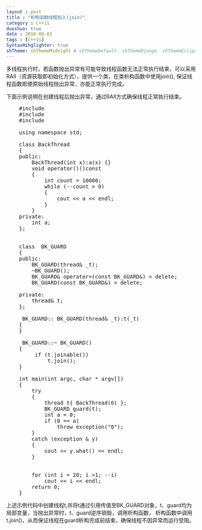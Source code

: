 ```yaml
---
layout : post
title : "析构函数线程加入(join)"
category : C++11
duoshuo: true
date : 2018-08-03
tags : [C++11]
SyntaxHihglighter: true
shTheme: shThemeMidnight # shThemeDefault  shThemeDjango  shThemeEclipse  shThemeEmacs  shThemeFadeToGrey  shThemeMidnight  shThemeRDark
---
```


多线程执行时，若函数抛出异常有可能导致线程函数无法正常执行结束，可以采用RAII（资源获取即初始化方式），提供一个类，在类析构函数中使用join(),
保证线程函数即便原始线程抛出异常，亦能正常执行完成。

下面示例说明在创建线程后抛出异常，通过RAII方式确保线程正常执行结束。


<!-- more -->

<pre class="brush: c; ">
	#include<iostream>
	#include<thread>
	#include<exception>

	using namespace std;

	class BackThread
	{
	public:
		BackThread(int x):a(x) {}
		void operator()()const
		{
			int count = 10000;
			while (--count > 0)
			{
				cout << a << endl;
			}
		}
	private:
		int a;
	};


	class  BK_GUARD
	{
	public:
		BK_GUARD(thread& _t);
		~BK_GUARD();
		BK_GUARD& operator=(const BK_GUARD&) = delete;
		BK_GUARD(const BK_GUARD&) = delete;

	private:
		thread& t;
	};

	 BK_GUARD:: BK_GUARD(thread& _t):t(_t)
	{
	}

	 BK_GUARD::~ BK_GUARD()
	{
		 if (t.joinable())
			 t.join();
	}

	int main(int argc, char * argv[])
	{
		try
		{
			thread t{ BackThread(6) };
			BK_GUARD guard(t);
			int a = 0;
			if (0 == a)
				throw exception("0");
		}
		catch (exception & y)
		{
			cout << y.what() << endl;
		}

		
		for (int i = 20; i >1; --i)
			cout << i << endl;
		return 0;
	}
</pre>


上述示例代码中创建线程t,并将t通过引用传值至BK_GUARD对象，t、guard均为局部变量，当抛出异常时，t、guard逆序销毁，调用析构函数，
析构函数中调用t.join()，从而保证线程在guard析构完成前结束，确保线程不因异常而运行受阻。
